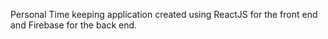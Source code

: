 Personal Time keeping application created using ReactJS for the front end and Firebase for the back end.